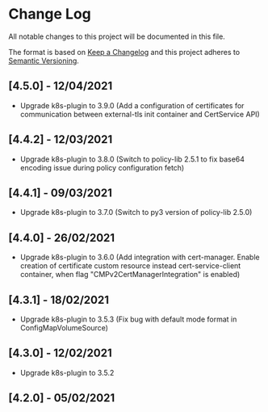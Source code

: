 # Change Log
All notable changes to this project will be documented in this file.

The format is based on [Keep a Changelog](http://keepachangelog.com/)
and this project adheres to [Semantic Versioning](http://semver.org/).

## [4.5.0] - 12/04/2021 
* Upgrade k8s-plugin to 3.9.0 (Add a configuration of certificates for communication between 
 external-tls init container and CertService API)

## [4.4.2] - 12/03/2021 
* Upgrade k8s-plugin to 3.8.0 (Switch to policy-lib 2.5.1 to fix base64 encoding issue during policy 
 configuration fetch)

## [4.4.1] - 09/03/2021 
* Upgrade k8s-plugin to 3.7.0 (Switch to py3 version of policy-lib 2.5.0)

## [4.4.0] - 26/02/2021 
* Upgrade k8s-plugin to 3.6.0 (Add integration with cert-manager. Enable creation of certificate custom resource
 instead cert-service-client container, when flag "CMPv2CertManagerIntegration" is enabled)

## [4.3.1] - 18/02/2021 
* Upgrade k8s-plugin to 3.5.3 (Fix bug with default mode format in ConfigMapVolumeSource)

## [4.3.0] - 12/02/2021 
* Upgrade k8s-plugin to 3.5.2

## [4.2.0] - 05/02/2021      
